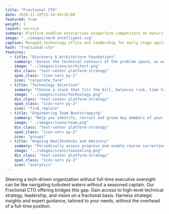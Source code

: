 ```yaml
---
title: "Fractional CTO"
date: 2018-11-28T15:14:54+10:00
featured: true
weight: 1
layout: service
summary: Platform enabled enterprises outperform competitors on maturity indices, including IT agility, Customer Experience & Cost of operations. Platformatory can enable you to forge a strong cloud native backbone & platform definition fit to your business domain.
image: "../images/nerd-intelligent.svg"
caption: Managed technology office and leadership for early stage upstarts, particulatly SaaS and PaaS.
hash: "fractional-cto"
features:
  - title: "Discovery & Architecture Foundations"
    summary: "Assess the technical contours of the problem space, as well as the solution space"
    image: "../images/icons/architect.png"
    div_class: "text-center platform-strategy"
    span_class: "icon-serv py-2"
    icon: "corporate_fare"
  - title: "Technology Selection"
    summary: "Choose a stack that fits the bill, balances risk, time to market and is aligned to market availability of talent"
    image: "../images/icons/technology.png"
    div_class: "text-center platform-strategy"
    span_class: "icon-serv py-2"
    icon: "find_replace"
  - title: "Engineering Team Bootstrapping"
    summary: "Help you identify, recruit and groom key members of your engineering team"
    image: "../images/icons/team.png"
    div_class: "text-center platform-strategy"
    span_class: "icon-serv py-2"
    icon: "groups"
  - title: "Ongoing Healthchecks and Advisory"
    summary: "Periodically assess progress and enable course correction or support"
    image: "../images/icons/counseling.png"
    div_class: "text-center platform-strategy"
    span_class: "icon-serv py-2"
    icon: "analytics"
---
```


Steering a tech-driven organization without full-time executive oversight can be like navigating turbulent waters without a seasoned captain. Our Fractional CTO offering bridges this gap. Gain access to high-level technical strategy, leadership, and vision on a fractional basis. Harness strategic insights and expert guidance, tailored to your needs, without the overhead of a full-time position.
